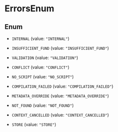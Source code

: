 

# ErrorsEnum

## Enum


* `INTERNAL` (value: `"INTERNAL"`)

* `INSUFFICIENT_FUND` (value: `"INSUFFICIENT_FUND"`)

* `VALIDATION` (value: `"VALIDATION"`)

* `CONFLICT` (value: `"CONFLICT"`)

* `NO_SCRIPT` (value: `"NO_SCRIPT"`)

* `COMPILATION_FAILED` (value: `"COMPILATION_FAILED"`)

* `METADATA_OVERRIDE` (value: `"METADATA_OVERRIDE"`)

* `NOT_FOUND` (value: `"NOT_FOUND"`)

* `CONTEXT_CANCELLED` (value: `"CONTEXT_CANCELLED"`)

* `STORE` (value: `"STORE"`)



